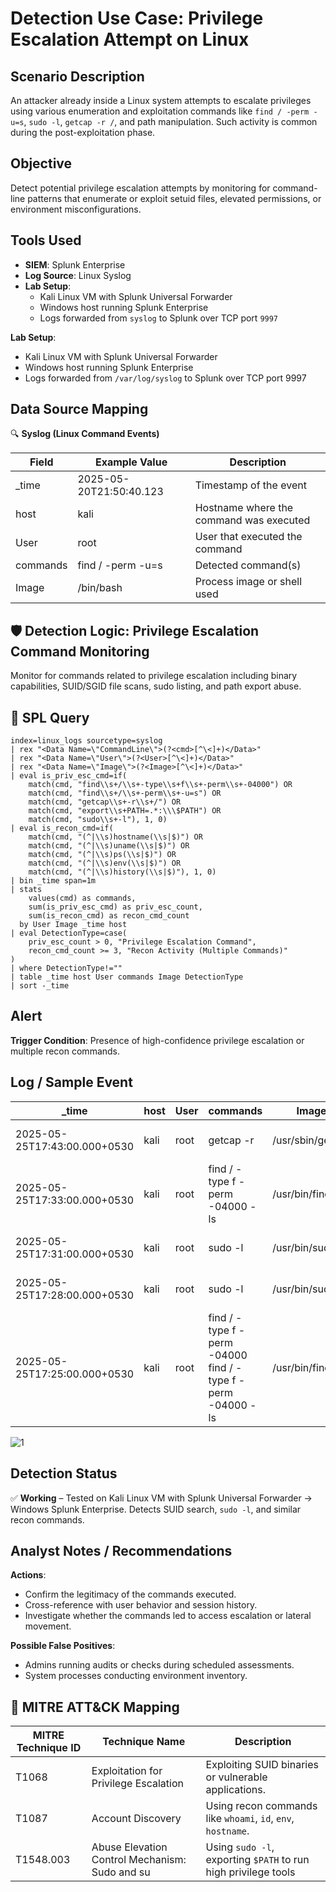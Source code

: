 # Detection Use Case: Privilege Escalation Attempt on Linux

## Scenario Description
An attacker already inside a Linux system attempts to escalate privileges using various enumeration and exploitation commands like `find / -perm -u=s`, `sudo -l`, `getcap -r /`, and path manipulation. Such activity is common during the post-exploitation phase.

## Objective
Detect potential privilege escalation attempts by monitoring for command-line patterns that enumerate or exploit setuid files, elevated permissions, or environment misconfigurations.

##  Tools Used
- **SIEM**: Splunk Enterprise
- **Log Source**: Linux Syslog 
- **Lab Setup**:
  - Kali Linux VM with Splunk Universal Forwarder
  - Windows host running Splunk Enterprise
  - Logs forwarded from `syslog` to Splunk over TCP port `9997`

**Lab Setup**:
- Kali Linux VM with Splunk Universal Forwarder  
- Windows host running Splunk Enterprise  
- Logs forwarded from `/var/log/syslog` to Splunk over TCP port 9997

## Data Source Mapping
🔍 **Syslog (Linux Command Events)**

| Field     | Example Value             | Description                               |
|-----------|---------------------------|-------------------------------------------|
| _time     | 2025-05-20T21:50:40.123   | Timestamp of the event                    |
| host      | kali                      | Hostname where the command was executed   |
| User      | root                      | User that executed the command            |
| commands  | find / -perm -u=s         | Detected command(s)                       |
| Image     | /bin/bash                 | Process image or shell used               |

## 🛡️ Detection Logic: Privilege Escalation Command Monitoring
Monitor for commands related to privilege escalation including binary capabilities, SUID/SGID file scans, sudo listing, and path export abuse.

## 🔎 SPL Query
```spl
index=linux_logs sourcetype=syslog
| rex "<Data Name=\"CommandLine\">(?<cmd>[^\<]+)</Data>"
| rex "<Data Name=\"User\">(?<User>[^\<]+)</Data>"
| rex "<Data Name=\"Image\">(?<Image>[^\<]+)</Data>"
| eval is_priv_esc_cmd=if(
    match(cmd, "find\\s+/\\s+-type\\s+f\\s+-perm\\s+-04000") OR
    match(cmd, "find\\s+/\\s+-perm\\s+-u=s") OR
    match(cmd, "getcap\\s+-r\\s+/") OR
    match(cmd, "export\\s+PATH=.*:\\\$PATH") OR
    match(cmd, "sudo\\s+-l"), 1, 0)
| eval is_recon_cmd=if(
    match(cmd, "(^|\\s)hostname(\\s|$)") OR
    match(cmd, "(^|\\s)uname(\\s|$)") OR
    match(cmd, "(^|\\s)ps(\\s|$)") OR
    match(cmd, "(^|\\s)env(\\s|$)") OR
    match(cmd, "(^|\\s)history(\\s|$)"), 1, 0)
| bin _time span=1m
| stats 
    values(cmd) as commands,
    sum(is_priv_esc_cmd) as priv_esc_count,
    sum(is_recon_cmd) as recon_cmd_count
  by User Image _time host
| eval DetectionType=case(
    priv_esc_count > 0, "Privilege Escalation Command",
    recon_cmd_count >= 3, "Recon Activity (Multiple Commands)"
)
| where DetectionType!=""
| table _time host User commands Image DetectionType
| sort -_time
```

## Alert
**Trigger Condition**: Presence of high-confidence privilege escalation or multiple recon commands.


## Log / Sample Event

| _time                      | host | User | commands                                                 | Image             | DetectionType                  |
|---------------------------|------|------|----------------------------------------------------------|-------------------|---------------------------------|
| 2025-05-25T17:43:00.000+0530 | kali | root | getcap -r                                                | /usr/sbin/getcap  | Privilege Escalation Command   |
| 2025-05-25T17:33:00.000+0530 | kali | root | find / -type f -perm -04000 -ls                          | /usr/bin/find     | Privilege Escalation Command   |
| 2025-05-25T17:31:00.000+0530 | kali | root | sudo -l                                                  | /usr/bin/sudo     | Privilege Escalation Command   |
| 2025-05-25T17:28:00.000+0530 | kali | root | sudo -l                                                  | /usr/bin/sudo     | Privilege Escalation Command   |
| 2025-05-25T17:25:00.000+0530 | kali | root | find / -type f -perm -04000 find / -type f -perm -04000 -ls | /usr/bin/find     | Privilege Escalation Command   |


![1](https://github.com/user-attachments/assets/39ac3671-99c7-4e26-978e-7326c0e6353c)


## Detection Status
✅ **Working** – Tested on Kali Linux VM with Splunk Universal Forwarder → Windows Splunk Enterprise. Detects SUID search, `sudo -l`, and similar recon commands.

## Analyst Notes / Recommendations

**Actions**:
- Confirm the legitimacy of the commands executed.
- Cross-reference with user behavior and session history.
- Investigate whether the commands led to access escalation or lateral movement.

**Possible False Positives**:
- Admins running audits or checks during scheduled assessments.
- System processes conducting environment inventory.

## 🔗 MITRE ATT&CK Mapping

| MITRE Technique ID | Technique Name                                  | Description                                                    |
|--------------------|--------------------------------------------------|----------------------------------------------------------------|
| T1068              | Exploitation for Privilege Escalation            | Exploiting SUID binaries or vulnerable applications.           |
| T1087              | Account Discovery                                | Using recon commands like `whoami`, `id`, `env`, `hostname`.   |
| T1548.003          | Abuse Elevation Control Mechanism: Sudo and su   | Using `sudo -l`, exporting `$PATH` to run high privilege tools |
